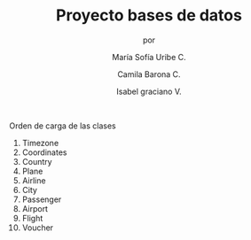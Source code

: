 <h1 style="text-align: center;">Proyecto bases de datos</h1>
<p style="text-align: center;">por</p>
<p style="text-align: center;">Mar&iacute;a Sof&iacute;a Uribe C.</p>
<p style="text-align: center;">Camila Barona C.</p>
<p style="text-align: center;">Isabel graciano V.</p>
<p>&nbsp;</p>
<p>Orden de carga de las clases&nbsp;</p>
<ol>
<li>Timezone</li>
<li>Coordinates</li>
<li>Country</li>
<li>Plane</li>
<li>Airline</li>
<li>City</li>
<li>Passenger</li>
<li>Airport</li>
<li>Flight</li>
<li>Voucher</li>
</ol>
<p>&nbsp;</p>
<p>&nbsp;</p>
<p>&nbsp;</p>
